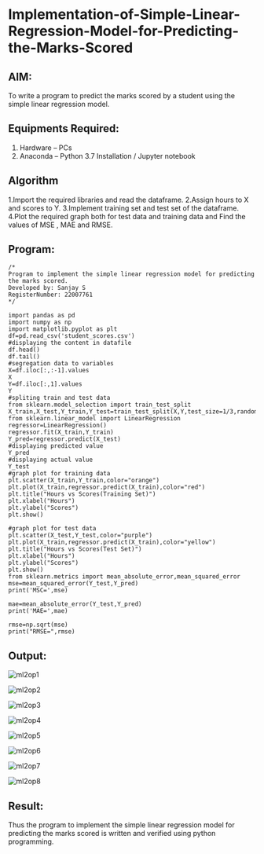 # Implementation-of-Simple-Linear-Regression-Model-for-Predicting-the-Marks-Scored

## AIM:
To write a program to predict the marks scored by a student using the simple linear regression model.

## Equipments Required:
1. Hardware – PCs
2. Anaconda – Python 3.7 Installation / Jupyter notebook

## Algorithm
1.Import the required libraries and read the dataframe.
2.Assign hours to X and scores to Y.
3.Implement training set and test set of the dataframe.
4.Plot the required graph both for test data and training data and Find the values of MSE , MAE and RMSE.

## Program:
```
/*
Program to implement the simple linear regression model for predicting the marks scored.
Developed by: Sanjay S
RegisterNumber: 22007761
*/

import pandas as pd
import numpy as np
import matplotlib.pyplot as plt
df=pd.read_csv('student_scores.csv')
#displaying the content in datafile
df.head()
df.tail()
#segregation data to variables
X=df.iloc[:,:-1].values
X
Y=df.iloc[:,1].values
Y
#spliting train and test data
from sklearn.model_selection import train_test_split
X_train,X_test,Y_train,Y_test=train_test_split(X,Y,test_size=1/3,random_state=0)
from sklearn.linear_model import LinearRegression
regressor=LinearRegression()
regressor.fit(X_train,Y_train)
Y_pred=regressor.predict(X_test)
#displaying predicted value
Y_pred
#displaying actual value
Y_test
#graph plot for training data
plt.scatter(X_train,Y_train,color="orange")
plt.plot(X_train,regressor.predict(X_train),color="red")
plt.title("Hours vs Scores(Training Set)")
plt.xlabel("Hours")
plt.ylabel("Scores")
plt.show()

#graph plot for test data
plt.scatter(X_test,Y_test,color="purple")
plt.plot(X_train,regressor.predict(X_train),color="yellow")
plt.title("Hours vs Scores(Test Set)")
plt.xlabel("Hours")
plt.ylabel("Scores")
plt.show()
from sklearn.metrics import mean_absolute_error,mean_squared_error
mse=mean_squared_error(Y_test,Y_pred)
print('MSC=',mse)

mae=mean_absolute_error(Y_test,Y_pred)
print('MAE=',mae)

rmse=np.sqrt(mse)
print("RMSE=",rmse)
```

## Output:

![ml2op1](https://user-images.githubusercontent.com/115128955/200998386-d5fbc49a-e91e-46b3-88e0-1c41293b559e.png)

![ml2op2](https://user-images.githubusercontent.com/115128955/200998447-bf5450d5-6e50-4c1f-a50e-e6a83112494e.png)

![ml2op3](https://user-images.githubusercontent.com/115128955/200998469-1f943ff5-7d5d-44b0-973d-b66f38a0593c.png)

![ml2op4](https://user-images.githubusercontent.com/115128955/200998486-2a003a77-67e7-4d4d-917e-a791090f7e9e.png)

![ml2op5](https://user-images.githubusercontent.com/115128955/200998526-9138583e-b94c-447d-862c-eaa611d505ed.png)

![ml2op6](https://user-images.githubusercontent.com/115128955/200998545-13312be6-5900-43fb-bbbb-cd28b81c9faa.png)

![ml2op7](https://user-images.githubusercontent.com/115128955/200998570-8e37d3dd-9565-445b-9e93-8205f51353db.png)

![ml2op8](https://user-images.githubusercontent.com/115128955/200998614-6820432e-e367-48fc-8d84-88f3145f16b3.png)

## Result:
Thus the program to implement the simple linear regression model for predicting the marks scored is written and verified using python programming.

